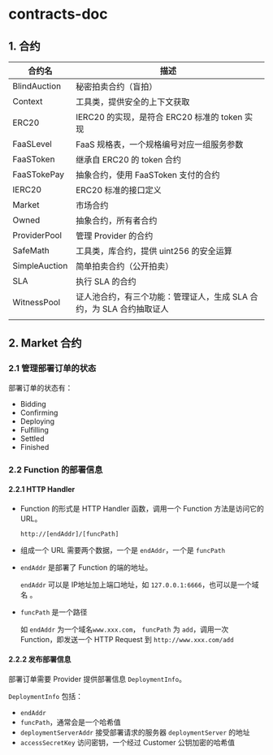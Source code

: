 # contracts-doc

## 1. 合约

| 合约名        | 描述                                                         |
| ------------- | ------------------------------------------------------------ |
| BlindAuction  | 秘密拍卖合约（盲拍）                                         |
| Context       | 工具类，提供安全的上下文获取                                 |
| ERC20         | IERC20 的实现，是符合 ERC20 标准的 token 实现                |
| FaaSLevel     | FaaS 规格表，一个规格编号对应一组服务参数                    |
| FaaSToken     | 继承自 ERC20 的 token 合约                                   |
| FaaSTokePay   | 抽象合约，使用 FaaSToken 支付的合约                          |
| IERC20        | ERC20 标准的接口定义                                         |
| Market        | 市场合约                                                     |
| Owned         | 抽象合约，所有者合约                                         |
| ProviderPool  | 管理 Provider 的合约                                         |
| SafeMath      | 工具类，库合约，提供 uint256 的安全运算                      |
| SimpleAuction | 简单拍卖合约（公开拍卖）                                     |
| SLA           | 执行 SLA  的合约                                             |
| WitnessPool   | 证人池合约，有三个功能：管理证人，生成 SLA 合约，为 SLA 合约抽取证人 |
|               |                                                              |







## 2. Market 合约

### 2.1 管理部署订单的状态

部署订单的状态有：

- Bidding
- Confirming
- Deploying
- Fulfilling
- Settled
- Finished



### 2.2 Function 的部署信息

#### 2.2.1 HTTP Handler

- Function 的形式是 HTTP Handler 函数，调用一个 Function 方法是访问它的 URL。

  ```
  http://[endAddr]/[funcPath]
  ```

-  组成一个 URL 需要两个数据，一个是 `endAddr`，一个是 `funcPath`

  - `endAddr` 是部署了 Function 的端的地址。

    `endAddr` 可以是 IP地址加上端口地址，如 `127.0.0.1:6666`，也可以是一个域名 。

  - `funcPath` 是一个路径

    如 `endAddr` 为一个域名`www.xxx.com`， `funcPath` 为 `add`，调用一次 Function，即发送一个 HTTP Request 到 `http://www.xxx.com/add`



#### 2.2.2 发布部署信息

部署订单需要  Provider 提供部署信息 `DeploymentInfo`。

`DeploymentInfo` 包括：

- `endAddr`
-  `funcPath`，通常会是一个哈希值
- `deploymentServerAddr` 接受部署请求的服务器 `deploymentServer` 的地址
- `accessSecretKey` 访问密钥，一个经过 Customer 公钥加密的哈希值

